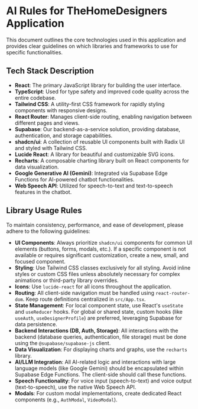 # AI Rules for TheHomeDesigners Application

This document outlines the core technologies used in this application and provides clear guidelines on which libraries and frameworks to use for specific functionalities.

## Tech Stack Description

*   **React**: The primary JavaScript library for building the user interface.
*   **TypeScript**: Used for type safety and improved code quality across the entire codebase.
*   **Tailwind CSS**: A utility-first CSS framework for rapidly styling components with responsive designs.
*   **React Router**: Manages client-side routing, enabling navigation between different pages and views.
*   **Supabase**: Our backend-as-a-service solution, providing database, authentication, and storage capabilities.
*   **shadcn/ui**: A collection of reusable UI components built with Radix UI and styled with Tailwind CSS.
*   **Lucide React**: A library for beautiful and customizable SVG icons.
*   **Recharts**: A composable charting library built on React components for data visualization.
*   **Google Generative AI (Gemini)**: Integrated via Supabase Edge Functions for AI-powered chatbot functionalities.
*   **Web Speech API**: Utilized for speech-to-text and text-to-speech features in the chatbot.

## Library Usage Rules

To maintain consistency, performance, and ease of development, please adhere to the following guidelines:

*   **UI Components**: Always prioritize `shadcn/ui` components for common UI elements (buttons, forms, modals, etc.). If a specific component is not available or requires significant customization, create a new, small, and focused component.
*   **Styling**: Use Tailwind CSS classes exclusively for all styling. Avoid inline styles or custom CSS files unless absolutely necessary for complex animations or third-party library overrides.
*   **Icons**: Use `lucide-react` for all icons throughout the application.
*   **Routing**: All client-side navigation must be handled using `react-router-dom`. Keep route definitions centralized in `src/App.tsx`.
*   **State Management**: For local component state, use React's `useState` and `useReducer` hooks. For global or shared state, custom hooks (like `useAuth`, `useDesignerProfile`) are preferred, leveraging Supabase for data persistence.
*   **Backend Interactions (DB, Auth, Storage)**: All interactions with the backend (database queries, authentication, file storage) must be done using the `@supabase/supabase-js` client.
*   **Data Visualization**: For displaying charts and graphs, use the `recharts` library.
*   **AI/LLM Integration**: All AI-related logic and interactions with large language models (like Google Gemini) should be encapsulated within Supabase Edge Functions. The client-side should call these functions.
*   **Speech Functionality**: For voice input (speech-to-text) and voice output (text-to-speech), use the native Web Speech API.
*   **Modals**: For custom modal implementations, create dedicated React components (e.g., `AuthModal`, `VideoModal`).